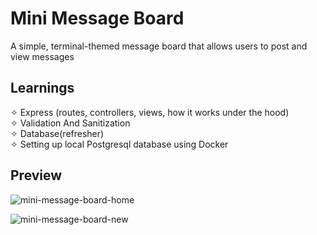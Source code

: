 # Mini Message Board

A simple, terminal-themed message board that allows users to post and view messages

## Learnings

✧ Express (routes, controllers, views, how it works under the hood)</br>
✧ Validation And Sanitization</br>
✧ Database(refresher)</br>
✧ Setting up local Postgresql database using Docker</br>

## Preview

![mini-message-board-home](https://github.com/user-attachments/assets/cb0a9eb3-434b-4b77-8c04-9a94d8c94014)

![mini-message-board-new](https://github.com/user-attachments/assets/6ebf002c-aded-46fd-bf98-bcafda9bf7af)
